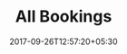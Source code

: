 ---
title: "All Bookings"
date: 2017-09-26T12:57:20+05:30
draft: false
layout: bookingsall
property: "Casa Amora"
status: "In Process"
url: /bookings/all/casa-amora/
slug: "casa-amora/"

mainmenu:
 bookings: true
 all: true
---